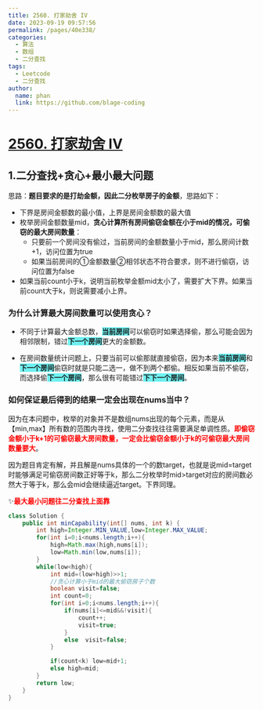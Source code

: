 ```yaml
---
title: 2560. 打家劫舍 IV
date: 2023-09-19 09:57:56
permalink: /pages/40e338/
categories:
  - 算法
  - 数组
  - 二分查找
tags:
  - Leetcode
  - 二分查找
author: 
  name: phan
  link: https://github.com/blage-coding
---
```

# [2560. 打家劫舍 IV](https://leetcode.cn/problems/house-robber-iv/)

## 1.二分查找+贪心+最小最大问题

思路：**题目要求的是打劫金额，因此二分枚举房子的金额**，思路如下：

- 下界是房间金额数的最小值，上界是房间金额数的最大值
- 枚举房间金额数量mid，**贪心计算所有房间偷窃金额在小于mid的情况，可偷窃的最大房间数量**：
  - 只要前一个房间没有偷过，当前房间的金额数量小于mid，那么房间计数+1，访问位置为true
  - 如果当前房间的①金额数量②相邻状态不符合要求，则不进行偷窃，访问位置为false
- 如果当前count小于k，说明当前枚举金额mid太小了，需要扩大下界。如果当前count大于k，则说需要减小上界。

### 为什么计算最大房间数量可以使用贪心？

- 不同于计算最大金额总数，<font style="background: rgb(110, 240, 240)" >**当前房间**</font>可以偷窃时如果选择偷，那么可能会因为相邻限制，错过<font style="background: rgb(110, 240, 240)" >**下一个房间**</font>更大的金额数。

- 在房间数量统计问题上，只要当前可以偷那就直接偷窃，因为本来<font style="background: rgb(110, 240, 240)" >**当前房间**</font>和<font style="background: rgb(110, 240, 240)" >**下一个房间**</font>偷窃时就是只能二选一，做不到两个都偷。相反如果当前不偷窃，而选择偷<font style="background: rgb(110, 240, 240)" >**下一个房间**</font>，那么很有可能错过<font style="background: rgb(110, 240, 240)" >**下下一个房间**</font>。

### 如何保证最后得到的结果一定会出现在nums当中？

因为在本问题中，枚举的对象并不是数组nums出现的每个元素，而是从【min,max】所有数的范围内寻找，使用二分查找往往需要满足单调性质。<font color="red">**即偷窃金额小于k+1的可偷窃最大房间数量，一定会比偷窃金额小于k的可偷窃最大房间数量要大**</font>。

因为题目肯定有解，并且解是nums具体的一个的数target，也就是说mid=target时能够满足可偷窃房间数正好等于k，那么二分枚举时mid>target对应的房间数必然大于等于k，那么会mid会继续逼近target。下界同理。

✨<font color="red">**最大最小问题往二分查找上面靠**</font>

```java
class Solution {
    public int minCapability(int[] nums, int k) {
        int high=Integer.MIN_VALUE,low=Integer.MAX_VALUE;
        for(int i=0;i<nums.length;i++){
            high=Math.max(high,nums[i]);
            low=Math.min(low,nums[i]);
        }
        while(low<high){
            int mid=(low+high)>>1;
            //贪心计算小于mid的最大偷窃房子个数
            boolean visit=false;
            int count=0;
            for(int i=0;i<nums.length;i++){
                if(nums[i]<=mid&&!visit){
                    count++;
                    visit=true;
                }
                else  visit=false;
            }

            if(count<k) low=mid+1;
            else high=mid;
        }
        return low;
    }
}
```

